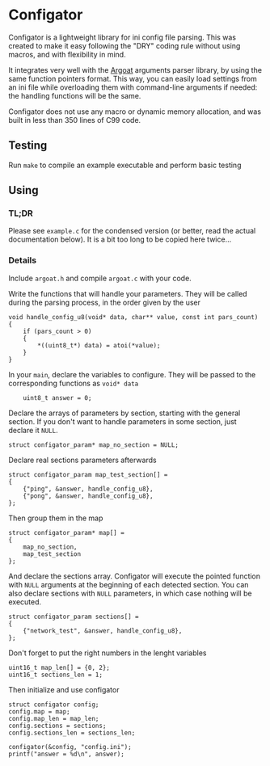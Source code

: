 # Configator
Configator is a lightweight library for ini config file parsing.
This was created to make it easy following the "DRY" coding rule
without using macros, and with flexibility in mind.

It integrates very well with the [Argoat](https://github.com/cylgom/argoat.git)
arguments parser library, by using the same function pointers format.
This way, you can easily load settings from an ini file while overloading them
with command-line arguments if needed: the handling functions will be the same.

Configator does not use any macro or dynamic memory allocation,
and was built in less than 350 lines of C99 code.

## Testing
Run `make` to compile an example executable and perform basic testing

## Using
### TL;DR
Please see `example.c` for the condensed version
(or better, read the actual documentation below).
It is a bit too long to be copied here twice...

### Details
Include `argoat.h` and compile `argoat.c` with your code.

Write the functions that will handle your parameters.
They will be called during the parsing process, in the order given by the user
```
void handle_config_u8(void* data, char** value, const int pars_count)
{
	if (pars_count > 0)
	{
		*((uint8_t*) data) = atoi(*value);
	}
}
```

In your `main`, declare the variables to configure.
They will be passed to the corresponding functions as `void* data`
```
	uint8_t answer = 0;
```

Declare the arrays of parameters by section, starting with the general section.
If you don't want to handle parameters in some section, just declare it `NULL`.
```
struct configator_param* map_no_section = NULL;
```

Declare real sections parameters afterwards
```
struct configator_param map_test_section[] =
{
	{"ping", &answer, handle_config_u8},
	{"pong", &answer, handle_config_u8},
};
```

Then group them in the map
```
struct configator_param* map[] =
{
	map_no_section,
	map_test_section
};
```

And declare the sections array. Configator will execute the pointed function
with `NULL` arguments at the beginning of each detected section.
You can also declare sections with `NULL` parameters, in which case nothing
will be executed.
```
struct configator_param sections[] =
{
	{"network_test", &answer, handle_config_u8},
};
```

Don't forget to put the right numbers in the lenght variables
```
uint16_t map_len[] = {0, 2};
uint16_t sections_len = 1;
```

Then initialize and use configator
```
struct configator config;
config.map = map;
config.map_len = map_len;
config.sections = sections;
config.sections_len = sections_len;

configator(&config, "config.ini");
printf("answer = %d\n", answer);
```
